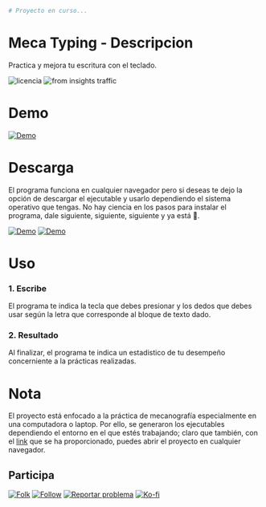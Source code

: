 ```bash
# Proyecto en curso...
```
# Meca Typing - Descripcion
Practica y mejora tu escritura con el teclado.
 
 <img src="https://img.shields.io/badge/LICENCIA-GPL-yellow?style=for-the-badge&logo=git&logoColor=white" alt="licencia" />  <img src="https://img.shields.io/badge/TOTAL%20CLONES-80+-yellow?style=for-the-badge&logo=git&logoColor=white" alt="from insights traffic" />

# Demo

<a href="https://keycuevasmelgarejo.github.io/MECA-TYPING_">
    <img alt="Demo" title="Demo Button" src="https://shields.io/badge/-HAZ%20CLIC%20PARA%20VER%20LA%20DEMO-red.svg?&style=for-the-badge&logo=github&logoColor=white"/></a>
    
# Descarga
El programa funciona en cualquier navegador pero si deseas te dejo la opción de descargar el ejecutable y usarlo dependiendo el sistema operativo que tengas. No hay ciencia en los pasos para instalar el programa, dale siguiente, siguiente, siguiente y ya está :see_no_evil:.

<a href="https://github.com/KeyCuevasMelgarejo/archivos_publicos_/raw/master/MECA-TYPING_/MecaTyping_Linux.zip">
    <img alt="Demo" title="Demo Button" src="https://shields.io/badge/-DESCARGA%20PARA%20LINUX-blue.svg?&style=for-the-badge&logo=linux&logoColor=white"/></a>
<a href="https://github.com/KeyCuevasMelgarejo/archivos_publicos_/raw/master/MECA-TYPING_/MecaTyping_Windows.zip">
    <img alt="Demo" title="Demo Button" src="https://shields.io/badge/-DESCARGA%20PARA%20WINDOWS-blue.svg?&style=for-the-badge&logo=windows&logoColor=white"/></a>

# Uso
### 1. Escribe
El programa te indica la tecla que debes presionar y los dedos que debes usar según la letra que corresponde al bloque de texto dado.
### 2. Resultado
Al finalizar, el programa te indica un estadistico de tu desempeño concerniente a la prácticas realizadas. 

# Nota
El proyecto está enfocado a la práctica de mecanografía especialmente en una computadora o laptop. Por ello, se generaron los ejecutables dependiendo el entorno en el que estés trabajando; claro que también, con el [link](https://keycuevasmelgarejo.github.io/MECA-TYPING_/) que se ha proporcionado, puedes abrir el proyecto en cualquier navegador.

## Participa
<p align="left">
 <a href="https://github.com/KeyCuevasMelgarejo/MECA-TYPING_/fork">
    <img alt="Folk" title="Fork Button" src="https://shields.io/badge/-DAR%20FORK-red.svg?&style=for-the-badge&logo=github&logoColor=white"/></a>
 <a href="https://github.com/KeyCuevasMelgarejo/MECA-TYPING_/subscription">
    <img alt="Follow" title="Dale Me Gusta" src="https://shields.io/badge/-LIKE%20THIS%20REPO-informational.svg?&style=for-the-badge&logo=github&logoColor=white"/></a>
 <a href="https://github.com/KeyCuevasMelgarejo/MECA-TYPING_/issues/new">
    <img alt="Reportar problema" title="Ayudemos a mejorar" src="https://shields.io/badge/-REPORTA%20UN%20PROBLEMA-yellow.svg?&style=for-the-badge&logo=github&logoColor=white"/></a>
 <a href="https://ko-fi.com/keycuevasmelgarejo"><img alt="Ko-fi" title="Contribuye" src="https://shields.io/badge/-BUY%20ME%20A%20COFFEE-CC2735.svg?&style=for-the-badge&logo=ko-fi&logoColor=white"></a>
</p>
